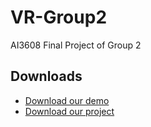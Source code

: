 # VR-Group2
AI3608 Final Project of Group 2

## Downloads
- [Download our demo](https://jbox.sjtu.edu.cn/l/u1jjz4)
- [Download our project](https://jbox.sjtu.edu.cn/l/e1epLa)
